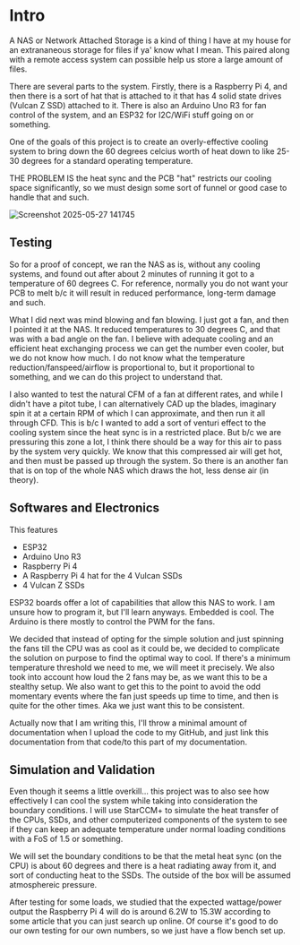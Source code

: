 # Intro

A NAS or Network Attached Storage is a kind of thing I have at my house for an extrananeous storage for files if ya' know what I mean. This paired along with a remote access system can possible help us store a large amount of files. 

There are several parts to the system. Firstly, there is a Raspberry Pi 4, and then there is a sort of hat that is attached to it that has 4 solid state drives (Vulcan Z SSD) attached to it.
There is also an Arduino Uno R3 for fan control of the system, and an ESP32 for I2C/WiFi stuff going on or something. 

One of the goals of this project is to create an overly-effective cooling system to bring down the 60 degrees celcius worth of heat down to like 25-30 degrees for a standard operating temperature. 

THE PROBLEM IS the heat sync and the PCB "hat" restricts our cooling space significantly, so we must design some sort of funnel or good case to handle that and such.

![Screenshot 2025-05-27 141745](https://github.com/user-attachments/assets/aeacaddf-33b9-4e8e-8449-f710b0e14a0e)

## Testing 

So for a proof of concept, we ran the NAS as is, without any cooling systems, and found out after about 2 minutes of running it got to a temperature of 60 degrees C. 
For reference, normally you do not want your PCB to melt b/c it will result in reduced performance, long-term damage and such.

What I did next was mind blowing and fan blowing. I just got a fan, and then I pointed it at the NAS. It reduced temperatures to 30 degrees C, and that was with a bad angle on the fan. I believe with adequate cooling and an efficient heat exchanging process we can get the number even cooler, but we do not know how much. I do not know what the temperature reduction/fanspeed/airflow is proportional to, but it proportional to something, and we can do this project to understand that. 

I also wanted to test the natural CFM of a fan at different rates, and while I didn't have a pitot tube, I can alternatively CAD up the blades, imaginary spin it at a certain RPM of which I can approximate, and then run it all through CFD. 
This is b/c I wanted to add a sort of venturi effect to the cooling system since the heat sync is in a restricted place. But b/c we are pressuring this zone a lot, I think there should be a way for this air to pass by the system very quickly. We know that this compressed air will get hot, and then must be passed up through the system. So there is an another fan that is on top of the whole NAS which draws the hot, less dense air (in theory). 

## Softwares and Electronics 

This features 
- ESP32
- Arduino Uno R3
- Raspberry Pi 4
- A Raspberry Pi 4 hat for the 4 Vulcan SSDs
- 4 Vulcan Z SSDs

ESP32 boards offer a lot of capabilities that allow this NAS to work. I am unsure how to program it, but I'll learn anyways. Embedded is cool.
The Arduino is there mostly to control the PWM for the fans.

We decided that instead of opting for the simple solution and just spinning the fans till the CPU was as cool as it could be, we decided to complicate the solution on purpose to find the optimal way to cool. If there's a minimum temperature threshold we need to me, we will meet it precisely. We also took into account how loud the 2 fans may be, as we want this to be a stealthy setup. We also want to get this to the point to avoid the odd momentary events where the fan just speeds up time to time, and then is quite for the other times. Aka we just want this to be consistent. 

Actually now that I am writing this, I'll throw a minimal amount of documentation when I upload the code to my GitHub, and just link this documentation from that code/to this part of my documentation.

## Simulation and Validation 

Even though it seems a little overkill... this project was to also see how effectively I can cool the system while taking into consideration the boundary conditions. I will use StarCCM+ to simulate the heat transfer of the CPUs, SSDs, and other computerized components of the system to see if they can keep an adequate temperature under normal loading conditions with a FoS of 1.5 or something. 

We will set the boundary conditions to be that the metal heat sync (on the CPU) is about 60 degrees and there is a heat radiating away from it, and sort of conducting heat to the SSDs. The outside of the box will be assumed atmosphereic pressure.

After testing for some loads, we studied that the expected wattage/power output the Raspberry Pi 4 will do is around 6.2W to 15.3W according to some article that you can just search up online. Of course it's good to do our own testing for our own numbers, so we just have a flow bench set up. 
